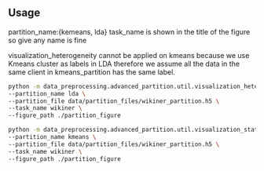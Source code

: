 ## Usage

partition_name:{kemeans, lda}
task_name is shown in the title of the figure so give any name is fine

visualization_heterogeneity cannot be applied on kmeans because we use Kmeans cluster as labels in LDA
therefore we assume all the data in the same client in kmeans_partition has the same label.

``` bash
python -m data_preprocessing.advanced_partition.util.visualization_heterogeneity \
--partition_name lda \
--partition_file data/partition_files/wikiner_partition.h5 \
--task_name wikiner \
--figure_path ./partition_figure
```


```bash
python -m data_preprocessing.advanced_partition.util.visualization_stats \
--partition_name kmeans \
--partition_file data/partition_files/wikiner_partition.h5 \
--task_name wikiner \
--figure_path ./partition_figure
```